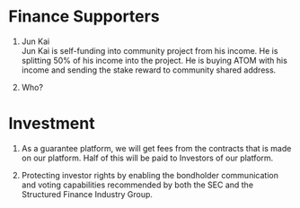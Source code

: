 # Finance Supporters

1. Jun Kai  
Jun Kai is self-funding into community project from his income. He is splitting 50% of his income into the project.
He is buying ATOM with his income and sending the stake reward to community shared address.

2. Who?  

# Investment

1. As a guarantee platform, we will get fees from the contracts that is made on our platform.
 Half of this will be paid to Investors of our platform.

2. Protecting investor rights by enabling the bondholder communication and voting capabilities recommended by both the SEC and the Structured Finance Industry Group.
